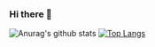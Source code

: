### Hi there 👋
![Anurag's github stats](https://github-readme-stats.vercel.app/api?username=mfatihp&show_icons=true&theme=radical)
[![Top Langs](https://github-readme-stats.vercel.app/api/top-langs/?username=mfatihp&layout=compact)](https://github.com/anuraghazra/github-readme-stats)

<!--
**mfatihp/mfatihp** is a ✨ _special_ ✨ repository because its `README.md` (this file) appears on your GitHub profile.

Here are some ideas to get you started:

- 🔭 I’m currently working on ...
- 🌱 I’m currently learning ...
- 👯 I’m looking to collaborate on ...
- 🤔 I’m looking for help with ...
- 💬 Ask me about ...
- 📫 How to reach me: ...
- 😄 Pronouns: ...
- ⚡ Fun fact: ...
-->
